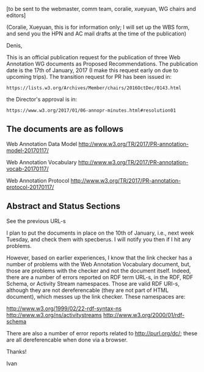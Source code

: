 [to be sent to the webmaster, comm team, coralie, xueyuan, WG chairs and editors]

(Coralie, Xueyuan, this is for information only; I will set up the WBS form, and send you the HPN and AC mail drafts at the time of the publication)

Denis,

This is an official publication request for the publication of three Web Annotation WG documents as Proposed Recommendations. The publication date is the 17th of January, 2017 (I make this request early on due to upcoming trips). The transition request for PR has been issued in:

	https://lists.w3.org/Archives/Member/chairs/2016OctDec/0143.html

the Director's approval is in:

	https://www.w3.org/2017/01/06-annopr-minutes.html#resolution01

The documents are as follows
----------------------------

Web Annotation Data Model
http://www.w3.org/TR/2017/PR-annotation-model-20170117/

Web Annotation Vocabulary
http://www.w3.org/TR/2017/PR-annotation-vocab-20170117/

Web Annotation Protocol
http://www.w3.org/TR/2017/PR-annotation-protocol-20170117/

Abstract and Status Sections
----------------------------

See the previous URL-s

I plan to put the documents in place on the 10th of January, i.e., next week Tuesday, and check them with specberus. I will notify you then if I hit any problems.

However, based on earlier experiences, I know that the link checker has a number of problems with the Web Annotation Vocabulary document, but, those are problems with the checker and not the document itself. Indeed, there are a number of errors reported on RDF term URL-s, in the RDF, RDF Schema, or Activity Stream namespaces. Those are valid RDF URI-s, although they are not dereferencable (they are not part of HTML document), which messes up the link checker. These namespaces are:

http://www.w3.org/1999/02/22-rdf-syntax-ns
http://www.w3.org/ns/activitystreams
http://www.w3.org/2000/01/rdf-schema

There are also a number of error reports related to http://purl.org/dc/; these are all dereferencable when done via a browser.

Thanks!

Ivan
